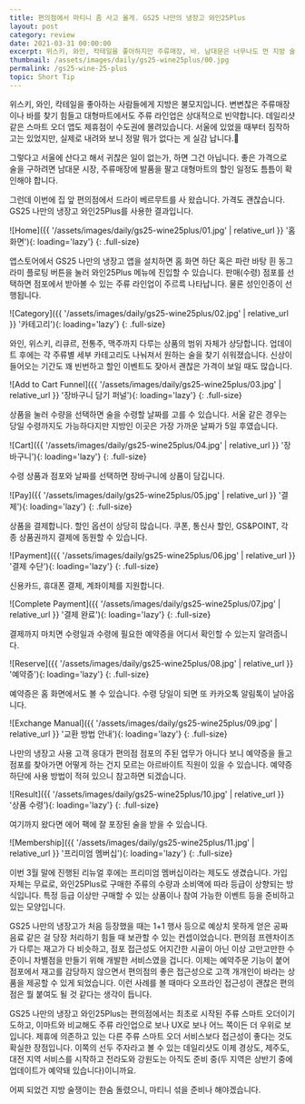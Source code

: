 ```yaml
---
title: 편의점에서 마티니 좀 사고 올게. GS25 나만의 냉장고 와인25Plus
layout: post
category: review
date: 2021-03-31 00:00:00
excerpt: 위스키, 와인, 칵테일을 좋아하지만 주류매장, 바. 남대문은 너무나도 먼 지방 술쟁이의 희망, 주류 스마트 오더 GS25 와인25Plus 사용법.
thumbnail: /assets/images/daily/gs25-wine25plus/00.jpg
permalink: /gs25-wine-25-plus
topic: Short Tip
---
```


위스키, 와인, 칵테일을 좋아하는 사람들에게 지방은 불모지입니다. 변변찮은 주류매장이나 바를 찾기 힘들고 대형마트에서도 주류 라인업은 상대적으로 빈약합니다. 데일리샷 같은 스마트 오더 앱도 제휴점이 수도권에 몰려있습니다. 서울에 있었을 때부터 짐작하고는 있었지만, 실제로 내려와 보니 정말 뭐가 없다는 게 실감 납니다.🙁

그렇다고 서울에 산다고 해서 귀찮은 일이 없는가, 하면 그건 아닙니다. 좋은 가격으로 술을 구하려면 남대문 시장, 주류매장에 발품을 팔고 대형마트의 할인 일정도 틈틈이 확인해야 합니다.

그런데 이번에 집 앞 편의점에서 드라이 베르무트를 사 왔습니다. 가격도 괜찮습니다. GS25 나만의 냉장고 와인25Plus를 사용한 결과입니다.

![Home]({{ '/assets/images/daily/gs25-wine25plus/01.jpg' | relative_url }} '홈 화면'){: loading='lazy'}
{: .full-size}

앱스토어에서 GS25 나만의 냉장고 앱을 설치하면 홈 화면 하단 혹은 파란 바탕 흰 동그라미 플로팅 버튼을 눌러 와인25Plus 메뉴에 진입할 수 있습니다. 판매(수령) 점포를 선택하면 점포에서 받아볼 수 있는 주류 라인업이 주르륵 나타납니다. 물론 성인인증이 선행됩니다.

![Category]({{ '/assets/images/daily/gs25-wine25plus/02.jpg' | relative_url }} '카테고리'){: loading='lazy'}
{: .full-size}

와인, 위스키, 리큐르, 전통주, 맥주까지 다루는 상품의 범위 자체가 상당합니다. 업데이트 후에는 각 주류별 세부 카테고리도 나눠져서 원하는 술을 찾기 쉬워졌습니다. 신상이 들어오는 기간도 꽤 빈번하고 할인 이벤트도 잦아서 괜찮은 가격이 보일 때도 많습니다.

![Add to Cart Funnel]({{ '/assets/images/daily/gs25-wine25plus/03.jpg' | relative_url }} '장바구니 담기 퍼널'){: loading='lazy'}
{: .full-size}

상품을 눌러 수량을 선택하면 술을 수령할 날짜를 고를 수 있습니다. 서울 같은 경우는 당일 수령까지도 가능하다지만 지방인 이곳은 가장 가까운 날짜가 5일 후였습니다.

![Cart]({{ '/assets/images/daily/gs25-wine25plus/04.jpg' | relative_url }} '장바구니'){: loading='lazy'}
{: .full-size}

수령 상품과 점포와 날짜를 선택하면 장바구니에 상품이 담깁니다.

![Pay]({{ '/assets/images/daily/gs25-wine25plus/05.jpg' | relative_url }} '결제'){: loading='lazy'}
{: .full-size}

상품을 결제합니다. 할인 옵션이 상당히 많습니다. 쿠폰, 통신사 할인, GS&POINT, 각종 상품권까지 결제에 동원할 수 있습니다.

![Payment]({{ '/assets/images/daily/gs25-wine25plus/06.jpg' | relative_url }} '결제 수단'){: loading='lazy'}
{: .full-size}

신용카드, 휴대폰 결제, 계좌이체를 지원합니다.

![Complete Payment]({{ '/assets/images/daily/gs25-wine25plus/07.jpg' | relative_url }} '결제 완료'){: loading='lazy'}
{: .full-size}

결제까지 마치면 수령일과 수령에 필요한 예약증을 어디서 확인할 수 있는지 알려줍니다.

![Reserve]({{ '/assets/images/daily/gs25-wine25plus/08.jpg' | relative_url }} '예약증'){: loading='lazy'}
{: .full-size}

예약증은 홈 화면에서도 볼 수 있습니다. 수령 당일이 되면 또 카카오톡 알림톡이 날아옵니다.

![Exchange Manual]({{ '/assets/images/daily/gs25-wine25plus/09.jpg' | relative_url }} '교환 방법 안내'){: loading='lazy'}
{: .full-size}

나만의 냉장고 사용 고객 응대가 편의점 점포의 주된 업무가 아니다 보니 예약증을 들고 점포를 찾아가면 어떻게 하는 건지 모르는 아르바이트 직원이 있을 수 있습니다. 예약증 하단에 사용 방법이 적혀 있으니 참고하면 되겠습니다.

![Result]({{ '/assets/images/daily/gs25-wine25plus/10.jpg' | relative_url }} '상품 수령'){: loading='lazy'}
{: .full-size}

여기까지 왔다면 에어 팩에 잘 포장된 술을 받을 수 있습니다.

![Membership]({{ '/assets/images/daily/gs25-wine25plus/11.jpg' | relative_url }} '프리미엄 멤버십'){: loading='lazy'}
{: .full-size}

이번 3월 말에 진행된 리뉴얼 후에는 프리미엄 멤버십이라는 제도도 생겼습니다. 가입 자체는 무료로, 와인25Plus로 구매한 주류의 수량과 소비액에 따라 등급이 상향되는 방식입니다. 특정 등급 이상만 구매할 수 있는 상품이나 참여 가능한 이벤트 등을 준비하고 있는 모양입니다.

GS25 나만의 냉장고가 처음 등장했을 때는 1+1 행사 등으로 예상치 못하게 얻은 공짜 음료 같은 걸 당장 처리하기 힘들 때 보관할 수 있는 컨셉이었습니다. 편의점 프렌차이즈가 다루는 재고가 다 비슷하고, 점포 접근성도 어지간한 시골이 아닌 이상 고만고만한 수준이니 차별점을 만들기 위해 개발한 서비스였을 겁니다. 이제는 예약주문 기능이 붙어 점포에서 재고를 감당하지 않으면서 편의점의 좋은 접근성으로 고객 개개인이 바라는 상품을 제공할 수 있게 되었습니다. 이런 사례를 볼 때마다 오프라인 접근성이 괜찮은 편의점은 뭘 붙여도 될 것 같다는 생각이 듭니다.

GS25 나만의 냉장고 와인25Plus는 편의점에서는 최초로 시작된 주류 스마트 오더이기도하고, 이마트와 비교해도 주류 라인업으로 보나 UX로 보나 어느 쪽이든 더 우위로 보입니다. 제휴에 의존하고 있는 다른 주류 스마트 오더 서비스보다 접근성이 좋다는 것도 확실한 장점입니다. 이쪽의 선두 주자라고 볼 수 있는 데일리샷도 이제 경상도, 제주도, 대전 지역 서비스를 시작하고 전라도와 강원도는 아직도 준비 중(두 지역은 상반기 중에 업데이트가 예약돼 있습니다)이니까요.

어찌 되었건 지방 술쟁이는 한숨 돌렸으니, 마티니 섞을 준비나 해야겠습니다.